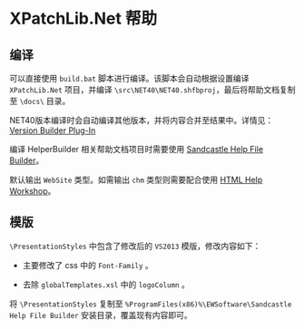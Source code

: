 # XPatchLib.Net 帮助

## 编译

可以直接使用 `build.bat` 脚本进行编译。该脚本会自动根据设置编译 `XPatchLib.Net` 项目，并编译 `\src\NET40\NET40.shfbproj`，最后将帮助文档复制至 `\docs\` 目录。

NET40版本编译时会自动编译其他版本，并将内容合并至结果中。详情见：[Version Builder Plug-In](https://ewsoftware.github.io/SHFB/html/6c03afba-18d0-4270-b521-c2015c4d97b3.htm)

编译 HelperBuilder 相关帮助文档项目时需要使用 [Sandcastle Help File Builder](https://github.com/EWSoftware/SHFB/releases)。

默认输出 `WebSite` 类型。如需输出 `chm` 类型则需要配合使用 [HTML Help Workshop](http://www.microsoft.com/en-us/download/details.aspx?id=21138)。

## 模版

`\PresentationStyles` 中包含了修改后的 `VS2013` 模版，修改内容如下：

* 主要修改了 css 中的 `Font-Family` 。

* 去除 `globalTemplates.xsl` 中的 `logoColumn` 。

将 `\PresentationStyles` 复制至 `%ProgramFiles(x86)%\EWSoftware\Sandcastle Help File Builder` 安装目录，覆盖现有内容即可。